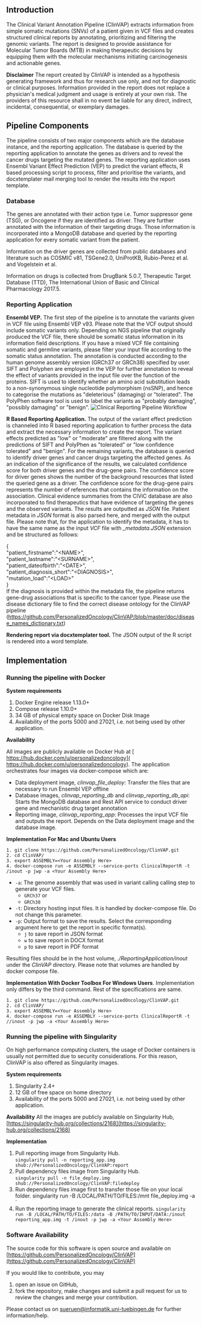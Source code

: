 ## Introduction
The Clinical Variant Annotation Pipeline (ClinVAP) extracts information from simple somatic mutations (SNVs) of a patient given in VCF files and creates structured clinical reports by annotating, prioritizing and filtering the genomic variants. The report is designed to provide assistance for Molecular Tumor Boards (MTB) in making therapeutic decisions by equipping them with the molecular mechanisms initiating carcinogenesis and actionable genes. 

**Disclaimer**
The report created by ClinVAP is intended as a hypothesis generating framework and thus for research use only, and not for diagnostic or clinical purposes. Information provided in the report does not replace a physician's medical judgment and usage is entirely at your own risk. The providers of this resource shall in no event be liable for any direct, indirect, incidental, consequential, or exemplary damages.

## Pipeline Components
The pipeline consists of two major components which are the database instance, and the reporting application. The database is queried by the reporting application to annotate the genes as drivers and to reveal the cancer drugs targeting the mutated genes. The reporting application uses Ensembl Variant Effect Prediction (VEP) to predict the variant effects, R based processing script to process, filter and prioritise the variants, and docxtemplater mail merging tool to render the results into the report template. 

### Database
The genes are annotated with their action type i.e. Tumor suppressor gene (TSG), or Oncogene if they are identified as driver. They are further annotated with the information of their targeting drugs. Those information is incorporated into a MongoDB database and queried by the reporting application for every somatic variant from the patient.

Information on the driver genes are collected from public databases and literature such as COSMIC v81, TSGene2.0, UniProtKB, Rubio-Perez et al. and Vogelstein et al.  

Information on drugs is collected from DrugBank 5.0.7, Therapeutic Target Database (TTD), The International Union of Basic and Clinical Pharmacology 2017.5. 

### Reporting Application

**Ensembl VEP.**  The first step of the pipeline is to annotate the variants given in VCF file using Ensembl VEP v93. Please note that the VCF output should include somatic variants only. Depending on NGS pipeline that originally produced the VCF file, there should be somatic status information in its information field descriptions. If you have a mixed VCF file containing somatic and germline variants, please filter your input file according to the somatic status annotation. The annotation is conducted according to the human genome assembly version (GRCh37 or GRCh38) specified by user. SIFT and Polyphen are employed in the VEP for further annotation to reveal the effect of variants provided in the input file over the function of the proteins. SIFT is used to identify whether an amino acid substitution leads to a non-synonymous single nucleotide polymorphism (nsSNP), and hence to categorise the mutations as "deleterious" (damaging) or "tolerated". The PolyPhen software tool is used to label the variants as "probably damaging", "possibly damaging" or "benign". 
![Clinical Reporting Pipeline Workflow](https://github.com/PersonalizedOncology/ClinicalReportingPipeline/blob/master/doc/PipelineWorkflow.jpeg)

**R Based Reporting Application.** The output of the variant effect prediction is channeled into R based reporting application to further process the data and extract the necessary information to create the report. The variant effects predicted as "low" or "moderate" are filtered along with the predictions of SIFT and PolyPhen as "tolerated" or "low confidence tolerated" and "benign".  For the remaining variants, the database is queried to identify driver genes and cancer drugs targeting the affected genes. As an indication of the significance of the results, we calculated confidence score for both driver genes and the drug-gene pairs. The confidence score for driver genes shows the number of the background resources that listed the queried gene as a driver. The confidence score for the drug-gene pairs represents the number of references that contains the information on the association. Clinical evidence summaries from the CIViC database are also incorporated to find therapeutics that have evidence of targeting the genes and the observed variants. The results are outputted as *JSON* file. 
Patient metadata in *JSON* format is also parsed here, and merged with the output file. Please note that, for the application to identify the metadata, it has to have the same name as the input *VCF* file with *\_metadata.JSON* extension and be structured as follows:

{  
"patient\_firstname":"\<NAME>",  
"patient\_lastname":"\<SURNAME>",  
"patient\_dateofbirth":"\<DATE>",  
"patient\_diagnosis_short":"\<DIAGNOSIS>",  
"mutation\_load":"\<LOAD>"  
}  
If the diagnosis is provided within the metadata file, the pipeline returns gene-drug associations that is specific to the cancer type. Please use the disease dictionary file to find the correct disease ontology for the ClinVAP pipeline (<https://github.com/PersonalizedOncology/ClinVAP/blob/master/doc/disease_names_dictionary.txt>)

**Rendering report via docxtemplater tool.** The JSON output of the R script is rendered into a word template.

## Implementation
### Running the pipeline with Docker
**System requirements**  
 1. Docker Engine release 1.13.0+  
 2. Compose release 1.10.0+  
 3. 34 GB of physical empty space on Docker Disk Image  
 4. Availability of the ports 5000 and 27021, i.e. not being used by other application.

**Availability** 
 
All images are publicly available on Docker Hub at [ https://hub.docker.com/u/personalizedoncology]( https://hub.docker.com/u/personalizedoncology). The application orchestrates four images via docker-compose which are:  

* Data deployment image, *clinvap\_file\_deploy*: Transfer the files that are necessary to run Ensembl VEP offline
* Database images, *clinvap\_reporting\_db* and *clinvap\_reporting\_db\_api*: Starts the MongoDB database and Rest API service to conduct driver gene and mechanistic drug target annotation
* Reporting image, *clinvap\_reporting\_app*: Processes the input VCF file and outputs the report. Depends on the Data deployment image and the database image. 

**Implementation For Mac and Ubuntu Users** 

```1. git clone https://github.com/PersonalizedOncology/ClinVAP.git```         
```2. cd ClinVAP/```          
```3. export ASSEMBLY=<Your Assembly Here>```              
```4. docker-compose run -e ASSEMBLY --service-ports ClinicalReportR -t /inout -p jwp -a <Your Assembly Here>```        

* `-a`: The genome assembly that was used in variant calling calling step to generate your VCF files.
	* `GRCh37` or
	* `GRCh38`
* `-t`: Directory hosting input files. It is handled by docker-compose file. Do not change this parameter. 
* `-p`: Output format to save the results. Select the corresponding argument here to get the report in specific format(s).
	* `j` to save report in JSON format  
	* `w` to save report in DOCX format  
	* `p` to save report in PDF format  


Resulting files should be in the host volume, *./ReportingApplication/inout* under the *ClinVAP* directory. Please note that volumes are handled by docker compose file.

**Implementation With Docker Toolbox For Windows Users**. 
Implementation only differs by the third command. Rest of the specifications are same. 

```1. git clone https://github.com/PersonalizedOncology/ClinVAP.git```          
```2. cd ClinVAP/```            
```3. export ASSEMBLY=<Your Assembly Here>```                   
```4. docker-compose run -e ASSEMBLY --service-ports ClinicalReportR -t //inout -p jwp -a <Your Assembly Here>```        



### Running the pipeline with Singularity

On high performance computing clusters, the usage of Docker containers is usually not permitted due to security considerations. For this reason, ClinVAP is also offered as Singularity images. 

**System requirements**   
1. Singularity 2.4+  
2. 12 GB of free space on home directory  
3. Availability of the ports 5000 and 27021, i.e. not being used by other application.

**Availability**
All the images are publicly available on Singularity Hub, [https://singularity-hub.org/collections/2168](https://singularity-hub.org/collections/2168)

**Implementation**
	
1. Pull reporting image from Singularity Hub.  
`singularity pull -n reporting_app.img  shub://PersonalizedOncology/ClinVAP:report`
2. Pull dependency files image from Singularity Hub.   
`singularity pull -n file_deploy.img  shub://PersonalizedOncology/ClinVAP:filedeploy`
3. Run dependency files image first to transfer those file on your local folder. 
singularity run -B /LOCAL/PATH/TO/FILES:/mnt file_deploy.img -a <Your Assembly Here>`
4. Run the reporting image to generate the clinical reports. 
`singularity run -B /LOCAL/PATH/TO/FILES:/data -B /PATH/TO/INPUT/DATA:/inout reporting_app.img -t /inout -p jwp -a <Your Assembly Here>`

### Software Availability

The source code for this software is open source and available on [https://github.com/PersonalizedOncology/ClinVAP](https://github.com/PersonalizedOncology/ClinVAP)

If you would like to contribute, you may   
1. open an issue on GitHub,
2. fork the repository, make changes and submit a pull request for us to review the changes and merge your contribution. 

Please contact us on sueruen@informatik.uni-tuebingen.de for further information/help. 